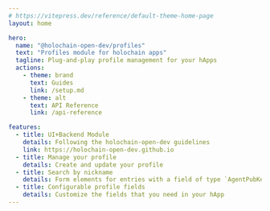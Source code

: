 ```yaml
---
# https://vitepress.dev/reference/default-theme-home-page
layout: home

hero:
  name: "@holochain-open-dev/profiles"
  text: "Profiles module for holochain apps"
  tagline: Plug-and-play profile management for your hApps
  actions:
    - theme: brand
      text: Guides
      link: /setup.md
    - theme: alt
      text: API Reference
      link: /api-reference

features:
  - title: UI+Backend Module
    details: Following the holochain-open-dev guidelines
    link: https://holochain-open-dev.github.io
  - title: Manage your profile
    details: Create and update your profile
  - title: Search by nickname
    details: Form elements for entries with a field of type `AgentPubKey`
  - title: Configurable profile fields
    details: Customize the fields that you need in your hApp
---
```


